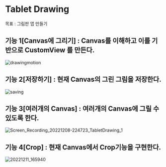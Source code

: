 Tablet Drawing
===
목표 : 그림판 앱 만들기


기능 1[Canvas에 그리기] : Canvas를 이해하고 이를 기반으로 CustomView 를 만든다.<br>
---  

 
![drawingmotion](https://user-images.githubusercontent.com/77264918/206087660-9c1225b0-0101-473a-b641-e0485b364363.gif)       


기능 2[저장하기] : 현재 Canvas의 그린 그림을 저장한다.<br>
---


![saving](https://user-images.githubusercontent.com/77264918/206117547-c8325778-f83e-4111-95ad-6147c434cda0.gif)



기능 3[여러개의 Canvas] : 여러개의 Canvas에 그릴 수 있도록 한다. <br>
---


![Screen_Recording_20221208-224723_TabletDrawing_1](https://user-images.githubusercontent.com/77264918/206463309-da6dce89-de46-4dea-8d30-f1f917c1068b.gif)


기능 4[Crop] : 현재 Canvas에서 Crop기능을 구현한다. <br>
---


![20221211_165940](https://user-images.githubusercontent.com/77264918/206892779-1edb9444-3df7-412f-944a-d87127286dd7.gif)
